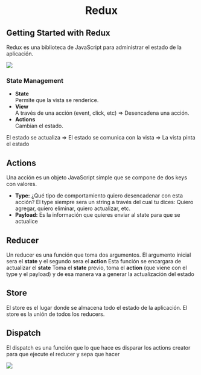 <h1 align="center"> Redux </h1>

## Getting Started with Redux

Redux es una biblioteca de JavaScript para administrar el estado de la aplicación.

<img src="https://redux.js.org/assets/images/one-way-data-flow-04fe46332c1ccb3497ecb04b94e55b97.png" />

### State Management
- **State**  
  Permite que la vista se renderice.
- **View**  
  A través de una acción (event, click, etc) => Desencadena una acción.
- **Actions**  
  Cambian el estado.

El estado se actualiza => El estado se comunica con la vista => La vista pinta el estado

## Actions
Una acción es un objeto JavaScript simple que se compone de dos keys con valores.

- **Type:** ¿Qué tipo de comportamiento quiero desencadenar con esta acción?
El type siempre sera un string a través del cual tu dices: Quiero agregar, quiero eliminar, quiero actualizar, etc.
- **Payload:**  Es la información que quieres enviar al state para que se actualice 

## Reducer 
Un reducer es una función que toma dos argumentos.
El argumento inicial sera el **state** y el segundo sera el **action** 
Esta función se encargara de actualizar el **state** 
Toma el **state** previo, toma el **action** (que viene con el type y el payload) y de esa manera va a generar la actualización del estado

## Store
El store es el lugar donde se almacena todo el estado de la aplicación. El store es la unión de todos los reducers.

## Dispatch 
El dispatch es una función que lo que hace es disparar los actions creator para que ejecute el reducer y sepa que hacer  

<img src="https://redux.js.org/assets/images/ReduxDataFlowDiagram-49fa8c3968371d9ef6f2a1486bd40a26.gif" />
